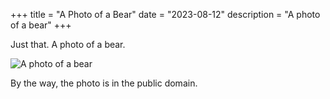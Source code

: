 +++
title = "A Photo of a Bear"
date = "2023-08-12"
description = "A photo of a bear"
+++

Just that. A photo of a bear.

![A photo of a bear](/bear.jpg)

By the way, the photo is in the public domain.